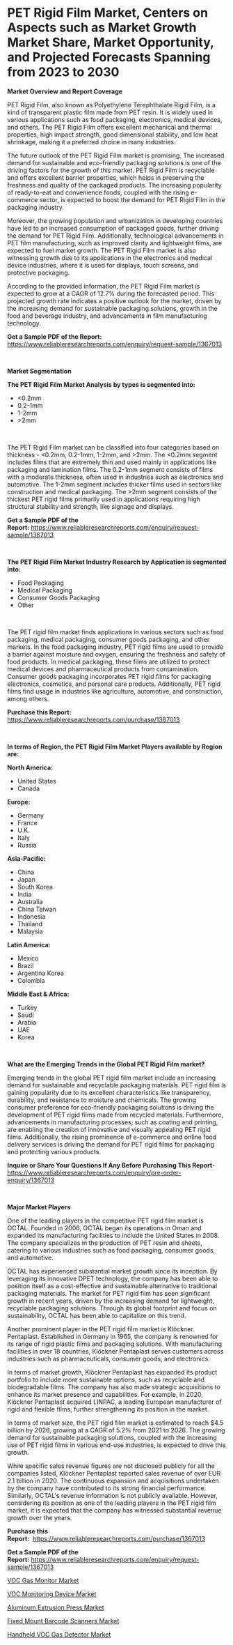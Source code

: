<p><h1>PET Rigid Film Market, Centers on Aspects such as Market Growth Market Share, Market Opportunity, and Projected Forecasts Spanning from 2023 to 2030</h1></p><p><strong>Market Overview and Report Coverage</strong></p>
<p><p>PET Rigid Film, also known as Polyethylene Terephthalate Rigid Film, is a kind of transparent plastic film made from PET resin. It is widely used in various applications such as food packaging, electronics, medical devices, and others. The PET Rigid Film offers excellent mechanical and thermal properties, high impact strength, good dimensional stability, and low heat shrinkage, making it a preferred choice in many industries.</p><p>The future outlook of the PET Rigid Film market is promising. The increased demand for sustainable and eco-friendly packaging solutions is one of the driving factors for the growth of this market. PET Rigid Film is recyclable and offers excellent barrier properties, which helps in preserving the freshness and quality of the packaged products. The increasing popularity of ready-to-eat and convenience foods, coupled with the rising e-commerce sector, is expected to boost the demand for PET Rigid Film in the packaging industry.</p><p>Moreover, the growing population and urbanization in developing countries have led to an increased consumption of packaged goods, further driving the demand for PET Rigid Film. Additionally, technological advancements in PET film manufacturing, such as improved clarity and lightweight films, are expected to fuel market growth. The PET Rigid Film market is also witnessing growth due to its applications in the electronics and medical device industries, where it is used for displays, touch screens, and protective packaging.</p><p>According to the provided information, the PET Rigid Film market is expected to grow at a CAGR of 12.7% during the forecasted period. This projected growth rate indicates a positive outlook for the market, driven by the increasing demand for sustainable packaging solutions, growth in the food and beverage industry, and advancements in film manufacturing technology.</p></p>
<p><strong>Get a Sample PDF of the Report:</strong> <a href="https://www.reliableresearchreports.com/enquiry/request-sample/1367013">https://www.reliableresearchreports.com/enquiry/request-sample/1367013</a></p>
<p>&nbsp;</p>
<p><strong>Market Segmentation</strong></p>
<p><strong>The PET Rigid Film Market Analysis by types is segmented into:</strong></p>
<p><ul><li><0.2mm</li><li>0.2-1mm</li><li>1-2mm</li><li>>2mm</li></ul></p>
<p>&nbsp;</p>
<p><p>The PET Rigid Film market can be classified into four categories based on thickness - <0.2mm, 0.2-1mm, 1-2mm, and >2mm. The <0.2mm segment includes films that are extremely thin and used mainly in applications like packaging and lamination films. The 0.2-1mm segment consists of films with a moderate thickness, often used in industries such as electronics and automotive. The 1-2mm segment includes thicker films used in sectors like construction and medical packaging. The >2mm segment consists of the thickest PET rigid films primarily used in applications requiring high structural stability and strength, like signage and displays.</p></p>
<p><strong>Get a Sample PDF of the Report:</strong>&nbsp;<a href="https://www.reliableresearchreports.com/enquiry/request-sample/1367013">https://www.reliableresearchreports.com/enquiry/request-sample/1367013</a></p>
<p>&nbsp;</p>
<p><strong>The PET Rigid Film Market Industry Research by Application is segmented into:</strong></p>
<p><ul><li>Food Packaging</li><li>Medical Packaging</li><li>Consumer Goods Packaging</li><li>Other</li></ul></p>
<p>&nbsp;</p>
<p><p>The PET rigid film market finds applications in various sectors such as food packaging, medical packaging, consumer goods packaging, and other markets. In the food packaging industry, PET rigid films are used to provide a barrier against moisture and oxygen, ensuring the freshness and safety of food products. In medical packaging, these films are utilized to protect medical devices and pharmaceutical products from contamination. Consumer goods packaging incorporates PET rigid films for packaging electronics, cosmetics, and personal care products. Additionally, PET rigid films find usage in industries like agriculture, automotive, and construction, among others.</p></p>
<p><strong>Purchase this Report:</strong>&nbsp; <a href="https://www.reliableresearchreports.com/purchase/1367013">https://www.reliableresearchreports.com/purchase/1367013</a></p>
<p>&nbsp;</p>
<p><strong>In terms of Region, the PET Rigid Film Market Players available by Region are:</strong></p>
<p>
    <p> <strong> North America: </strong>
        <ul>
            <li>United States</li>
            <li>Canada</li>
        </ul>
        </p> 
    <p> <strong> Europe: </strong>
        <ul>
            <li>Germany</li>
            <li>France</li>
            <li>U.K.</li>
            <li>Italy</li>
            <li>Russia</li>
        </ul>
        </p> 
    <p> <strong> Asia-Pacific: </strong>
        <ul>
            <li>China</li>
            <li>Japan</li>
            <li>South Korea</li>
            <li>India</li>
            <li>Australia</li>
            <li>China Taiwan</li>
            <li>Indonesia</li>
            <li>Thailand</li>
            <li>Malaysia</li>
        </ul>
        </p> 
    <p> <strong> Latin America: </strong>
        <ul>
            <li>Mexico</li>
            <li>Brazil</li>
            <li>Argentina Korea</li>
            <li>Colombia</li>
        </ul>
        </p> 
    <p> <strong> Middle East & Africa: </strong>
        <ul>
            <li>Turkey</li>
            <li>Saudi</li>
            <li>Arabia</li>
            <li>UAE</li>
            <li>Korea</li>
        </ul>
    </p>
    </p>
<p>&nbsp;</p>
<p><strong>What are the Emerging Trends in the Global PET Rigid Film market?</strong></p>
<p><p>Emerging trends in the global PET rigid film market include an increasing demand for sustainable and recyclable packaging materials. PET rigid film is gaining popularity due to its excellent characteristics like transparency, durability, and resistance to moisture and chemicals. The growing consumer preference for eco-friendly packaging solutions is driving the development of PET rigid films made from recycled materials. Furthermore, advancements in manufacturing processes, such as coating and printing, are enabling the creation of innovative and visually appealing PET rigid films. Additionally, the rising prominence of e-commerce and online food delivery services is driving the demand for PET rigid films for packaging and protecting various products.</p></p>
<p><strong>Inquire or Share Your Questions If Any Before Purchasing This Report</strong>- <a href="https://www.reliableresearchreports.com/enquiry/pre-order-enquiry/1367013">https://www.reliableresearchreports.com/enquiry/pre-order-enquiry/1367013</a></p>
<p>&nbsp;</p>
<p><strong>Major Market Players</strong></p>
<p><p>One of the leading players in the competitive PET rigid film market is OCTAL. Founded in 2006, OCTAL began its operations in Oman and expanded its manufacturing facilities to include the United States in 2008. The company specializes in the production of PET resin and sheets, catering to various industries such as food packaging, consumer goods, and automotive. </p><p>OCTAL has experienced substantial market growth since its inception. By leveraging its innovative DPET technology, the company has been able to position itself as a cost-effective and sustainable alternative to traditional packaging materials. The market for PET rigid film has seen significant growth in recent years, driven by the increasing demand for lightweight, recyclable packaging solutions. Through its global footprint and focus on sustainability, OCTAL has been able to capitalize on this trend. </p><p>Another prominent player in the PET rigid film market is Klöckner Pentaplast. Established in Germany in 1965, the company is renowned for its range of rigid plastic films and packaging solutions. With manufacturing facilities in over 18 countries, Klöckner Pentaplast serves customers across industries such as pharmaceuticals, consumer goods, and electronics. </p><p>In terms of market growth, Klöckner Pentaplast has expanded its product portfolio to include more sustainable options, such as recyclable and biodegradable films. The company has also made strategic acquisitions to enhance its market presence and capabilities. For example, in 2020, Klöckner Pentaplast acquired LINPAC, a leading European manufacturer of rigid and flexible films, further strengthening its position in the market. </p><p>In terms of market size, the PET rigid film market is estimated to reach $4.5 billion by 2026, growing at a CAGR of 5.2% from 2021 to 2026. The growing demand for sustainable packaging solutions, coupled with the increasing use of PET rigid films in various end-use industries, is expected to drive this growth. </p><p>While specific sales revenue figures are not disclosed publicly for all the companies listed, Klöckner Pentaplast reported sales revenue of over EUR 2.1 billion in 2020. The continuous expansion and acquisitions undertaken by the company have contributed to its strong financial performance. Similarly, OCTAL's revenue information is not publicly available. However, considering its position as one of the leading players in the PET rigid film market, it is expected that the company has witnessed substantial revenue growth over the years.</p></p>
<p><strong>Purchase this Report:</strong>&nbsp;&nbsp;<a href="https://www.reliableresearchreports.com/purchase/1367013">https://www.reliableresearchreports.com/purchase/1367013</a></p>
<p></p>
<p><strong>Get a Sample PDF of the Report:</strong>&nbsp;<a href="https://www.reliableresearchreports.com/enquiry/request-sample/1367013">https://www.reliableresearchreports.com/enquiry/request-sample/1367013</a></p>
<p><p><a href="https://www.linkedin.com/pulse/voc-gas-monitor-market-size-growth-forecast-from-2023--bqtgf/">VOC Gas Monitor Market</a></p><p><a href="https://www.linkedin.com/pulse/voc-monitoring-device-market-challenges-opportunities-vkhaf/">VOC Monitoring Device Market</a></p><p><a href="https://medium.com/@emerylittle2023/aluminum-extrusion-press-market-size-growth-forecast-2023-2030-1e623f4800bf">Aluminum Extrusion Press Market</a></p><p><a href="https://medium.com/@aliwilldvm/fixed-mount-barcode-scanners-market-size-growth-forecast-2023-2030-da29369f5bec">Fixed Mount Barcode Scanners Market</a></p><p><a href="https://www.linkedin.com/pulse/handheld-voc-gas-detector-market-research-report-provides-bicnf/">Handheld VOC Gas Detector Market</a></p></p>